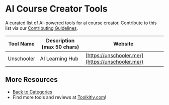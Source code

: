 # AI Course Creator Tools

A curated list of AI-powered tools for ai course creator. Contribute to this list via our [Contributing Guidelines](../CONTRIBUTING.md).

| Tool Name | Description (max 50 chars) | Website |
|-----------|----------------------------|---------|
| Unschooler | AI Learning Hub | [https://unschooler.me/](https://unschooler.me/) |

## More Resources
- [Back to Categories](../README.md)
- Find more tools and reviews at [Toolkitly.com](https://toolkitly.com)!
